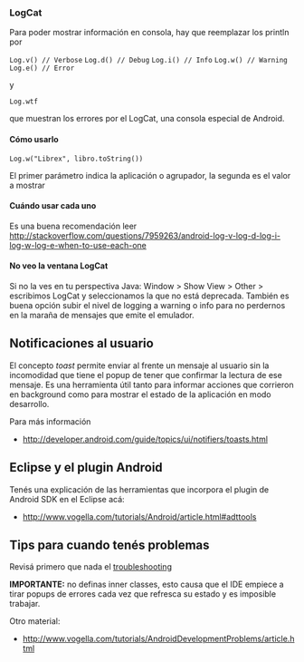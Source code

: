 ### LogCat

Para poder mostrar información en consola, hay que reemplazar los println por

`Log.v() // Verbose`
`Log.d() // Debug`
`Log.i() // Info`
`Log.w() // Warning`
`Log.e() // Error`

y

`Log.wtf`

que muestran los errores por el LogCat, una consola especial de Android.

#### Cómo usarlo

`Log.w("Librex", libro.toString()) `

El primer parámetro indica la aplicación o agrupador, la segunda es el valor a mostrar

#### Cuándo usar cada uno

Es una buena recomendación leer <http://stackoverflow.com/questions/7959263/android-log-v-log-d-log-i-log-w-log-e-when-to-use-each-one>

#### No veo la ventana LogCat

Si no la ves en tu perspectiva Java: Window &gt; Show View &gt; Other &gt; escribimos LogCat y seleccionamos la que no está deprecada. También es buena opción subir el nivel de logging a warning o info para no perdernos en la maraña de mensajes que emite el emulador.

Notificaciones al usuario
-------------------------

El concepto *toast* permite enviar al frente un mensaje al usuario sin la incomodidad que tiene el popup de tener que confirmar la lectura de ese mensaje. Es una herramienta útil tanto para informar acciones que corrieron en background como para mostrar el estado de la aplicación en modo desarrollo.

Para más información

-   <http://developer.android.com/guide/topics/ui/notifiers/toasts.html>

Eclipse y el plugin Android
---------------------------

Tenés una explicación de las herramientas que incorpora el plugin de Android SDK en el Eclipse acá:

-   <http://www.vogella.com/tutorials/Android/article.html#adttools>

Tips para cuando tenés problemas
--------------------------------

Revisá primero que nada el [troubleshooting](preparacion-de-un-entorno-de-desarrollo-android-troubleshooting.html)

**IMPORTANTE:** no definas inner classes, esto causa que el IDE empiece a tirar popups de errores cada vez que refresca su estado y es imposible trabajar.

Otro material:

-   <http://www.vogella.com/tutorials/AndroidDevelopmentProblems/article.html>

